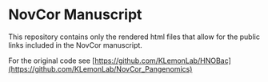 # NovCor Manuscript

This repository contains only the rendered html files that allow for the public links included in the NovCor manuscript.

For the original code see [https://github.com/KLemonLab/HNOBac](https://github.com/KLemonLab/NovCor_Pangenomics)
